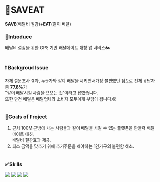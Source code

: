 # 🍤SAVEAT
<b>SAVE</b>(배달비 절감)+<b>EAT</b>(같이 배달)
### 🙌<b>Introduce</b>
배달비 절감을 위한 GPS 기반 배달메이트 매칭 앱 서비스🏍
<br/><br/>

### ❗<b> Backgroud Issue</b> 
자체 설문조사 결과, 누군가와 같이 배달을 시키면서가장 불편했던 점으로 전체 응답자 중 <b>77.8%</b>가 <br/>"같이 배달시킬 사람을 모으는 것"이라고 답했습니다. <br/>또한 단건 배달은 배달업체와 소비자 모두에게 부담이 됩니다.😥
 <br/><br/>
 
 ### 🏅<b>Goals of Project</b>
 1. 근처 100M 근방에 사는 사람들과 같이 배달을 시킬 수 있는 플랫폼을 만들어 배달메이트 매칭, <br/>배달비 절감효과 제공.
 2. 최소 금액을 맞추기 위해 추가주문을 해야하는 1인가구의 불편함 해소.
 <br/><br/>
 
 
<h3>✅Skills</h3>
<p style="display:inline"/><img src="https://img.shields.io/badge/Android-3DDC84?style=flat&logo=Android&logoColor=white"/>
<img src="https://img.shields.io/badge/Firebase-FFCA28?style=flat&logo=Firebase&logoColor=white"/>
<img src="https://img.shields.io/badge/Kotlin-7F52FF?style=flat&logo=Kotlin&logoColor=white"/>
<img src="https://img.shields.io/badge/Google Maps-4285F4?style=flat&logo=Google Maps&logoColor=white"/>
